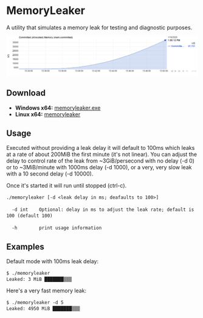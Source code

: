 # MemoryLeaker

 A utility that simulates a memory leak for testing and diagnostic purposes.

 ![](images/2020-01-16-14-08-34.png)

## Download

- **Windows x64:** [memoryleaker.exe](https://github.com/robert-mcdermott/memoryleaker/blob/master/bin/memoryleaker.exe?raw=true)
- **Linux   x64:** [memoryleaker](https://github.com/robert-mcdermott/memoryleaker/blob/master/bin/memoryleaker?raw=true)

## Usage

Executed without providing a leak delay it will default to 100ms which leaks at a rate of about 200MiB the first minute (it's not linear). You can adjust the delay to control rate of the leak from ~3GiB/persecond with no delay (-d 0) or to ~3MiB/minute with 1000ms delay (-d 1000), or a very, very slow leak with a 10 second delay (-d 10000).

Once it's started it will run until stopped (ctrl-c).

```
./memoryleaker [-d <leak delay in ms; deafaults to 100>]
 
  -d int    Optional: delay in ms to adjust the leak rate; default is 100 (default 100)
 
  -h        print usage information
```

## Examples

Default mode with 100ms leak delay:

```
$ ./memoryleaker 
Leaked: 3 MiB ███████▒▒▒
```

Here's a very fast memory leak:

```
$ ./memoryleaker -d 5
Leaked: 4950 MiB ███████▒▒▒ 
```
